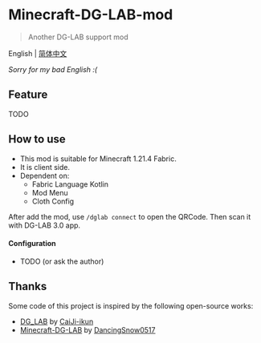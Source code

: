 # Minecraft-DG-LAB-mod

> Another DG-LAB support mod

English | [简体中文](README.md)

*Sorry for my bad English :(*

## Feature

TODO

## How to use

- This mod is suitable for Minecraft 1.21.4 Fabric.
- It is client side.
- Dependent on:
  - Fabric Language Kotlin
  - Mod Menu
  - Cloth Config

After add the mod, use `/dglab connect` to open the QRCode.
Then scan it with DG-LAB 3.0 app.

#### Configuration

- TODO (or ask the author)

## Thanks

Some code of this project is inspired by the following open-source works:
- [DG_LAB](https://github.com/CaiJi-ikun/DG_LAB) by [CaiJi-ikun](https://github.com/CaiJi-ikun)
- [Minecraft-DG-LAB](https://github.com/DancingSnow0517/Minecraft-DG-LAB) by [DancingSnow0517](https://github.com/DancingSnow0517)
